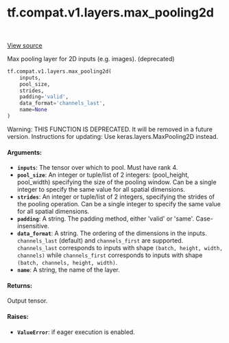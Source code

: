 <div itemscope itemtype="http://developers.google.com/ReferenceObject">
<meta itemprop="name" content="tf.compat.v1.layers.max_pooling2d" />
<meta itemprop="path" content="Stable" />
</div>

# tf.compat.v1.layers.max_pooling2d

<!-- Insert buttons -->

<table class="tfo-notebook-buttons tfo-api" align="left">
</table>

<a target="_blank" href="/code/stable/tensorflow/python/layers/pooling.py">View source</a>



<!-- Start diff -->
Max pooling layer for 2D inputs (e.g. images). (deprecated)

``` python
tf.compat.v1.layers.max_pooling2d(
    inputs,
    pool_size,
    strides,
    padding='valid',
    data_format='channels_last',
    name=None
)
```



<!-- Placeholder for "Used in" -->

Warning: THIS FUNCTION IS DEPRECATED. It will be removed in a future version.
Instructions for updating:
Use keras.layers.MaxPooling2D instead.

#### Arguments:


* <b>`inputs`</b>: The tensor over which to pool. Must have rank 4.
* <b>`pool_size`</b>: An integer or tuple/list of 2 integers: (pool_height, pool_width)
  specifying the size of the pooling window.
  Can be a single integer to specify the same value for
  all spatial dimensions.
* <b>`strides`</b>: An integer or tuple/list of 2 integers,
  specifying the strides of the pooling operation.
  Can be a single integer to specify the same value for
  all spatial dimensions.
* <b>`padding`</b>: A string. The padding method, either 'valid' or 'same'.
  Case-insensitive.
* <b>`data_format`</b>: A string. The ordering of the dimensions in the inputs.
  `channels_last` (default) and `channels_first` are supported.
  `channels_last` corresponds to inputs with shape
  `(batch, height, width, channels)` while `channels_first` corresponds to
  inputs with shape `(batch, channels, height, width)`.
* <b>`name`</b>: A string, the name of the layer.


#### Returns:

Output tensor.



#### Raises:


* <b>`ValueError`</b>: if eager execution is enabled.